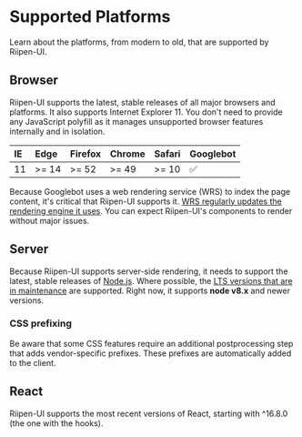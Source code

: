 # Supported Platforms

<p class="description">Learn about the platforms, from modern to old, that are supported by Riipen-UI.</p>

## Browser

Riipen-UI supports the latest, stable releases of all major browsers and platforms.
It also supports Internet Explorer 11.
You don't need to provide any JavaScript polyfill as it manages unsupported browser features internally and in isolation.

| IE    | Edge   | Firefox | Chrome | Safari | Googlebot |
|:------|:-------|:--------|:-------|:-------|:----------|
| 11    | >= 14  | >= 52   | >= 49  | >= 10  | ✅        |

Because Googlebot uses a web rendering service (WRS) to index the page content, it's critical that Riipen-UI supports it.
[WRS regularly updates the rendering engine it uses](https://webmasters.googleblog.com/2019/05/the-new-evergreen-googlebot.html).
You can expect Riipen-UI's components to render without major issues.

## Server

Because Riipen-UI supports server-side rendering, it needs to support the latest, stable releases of [Node.js](https://github.com/nodejs/node).
Where possible, the [LTS versions that are in maintenance](https://github.com/nodejs/Release#lts-schedule1) are supported. Right now, it supports **node v8.x** and newer versions.

### CSS prefixing

Be aware that some CSS features require an additional postprocessing step
that adds vendor-specific prefixes. These prefixes are automatically added to the client.

## React

Riipen-UI supports the most recent versions of React, starting with ^16.8.0 (the one with the hooks).
